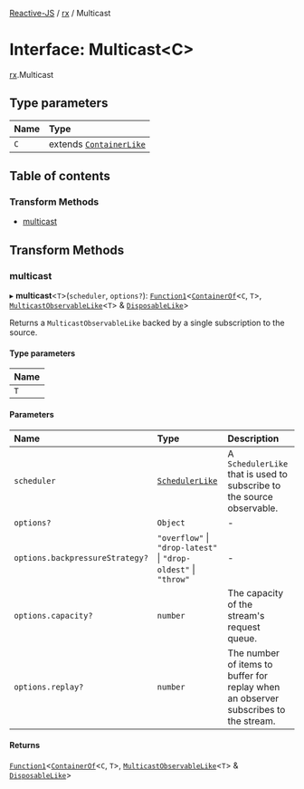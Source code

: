 [Reactive-JS](../README.md) / [rx](../modules/rx.md) / Multicast

# Interface: Multicast<C\>

[rx](../modules/rx.md).Multicast

## Type parameters

| Name | Type |
| :------ | :------ |
| `C` | extends [`ContainerLike`](containers.ContainerLike.md) |

## Table of contents

### Transform Methods

- [multicast](rx.Multicast.md#multicast)

## Transform Methods

### multicast

▸ **multicast**<`T`\>(`scheduler`, `options?`): [`Function1`](../modules/functions.md#function1)<[`ContainerOf`](../modules/containers.md#containerof)<`C`, `T`\>, [`MulticastObservableLike`](rx.MulticastObservableLike.md)<`T`\> & [`DisposableLike`](util.DisposableLike.md)\>

Returns a `MulticastObservableLike` backed by a single subscription to the source.

#### Type parameters

| Name |
| :------ |
| `T` |

#### Parameters

| Name | Type | Description |
| :------ | :------ | :------ |
| `scheduler` | [`SchedulerLike`](util.SchedulerLike.md) | A `SchedulerLike` that is used to subscribe to the source observable. |
| `options?` | `Object` | - |
| `options.backpressureStrategy?` | ``"overflow"`` \| ``"drop-latest"`` \| ``"drop-oldest"`` \| ``"throw"`` | - |
| `options.capacity?` | `number` | The capacity of the stream's request queue. |
| `options.replay?` | `number` | The number of items to buffer for replay when an observer subscribes to the stream. |

#### Returns

[`Function1`](../modules/functions.md#function1)<[`ContainerOf`](../modules/containers.md#containerof)<`C`, `T`\>, [`MulticastObservableLike`](rx.MulticastObservableLike.md)<`T`\> & [`DisposableLike`](util.DisposableLike.md)\>
